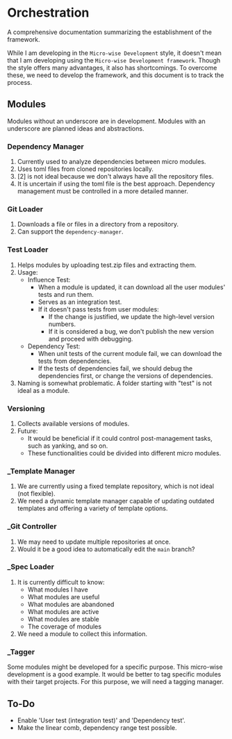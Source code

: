 # Orchestration

A comprehensive documentation summarizing the establishment of the framework.

While I am developing in the `Micro-wise Development` style, it doesn't mean that I am developing using the `Micro-wise Development framework`. Though the style offers many advantages, it also has shortcomings. To overcome these, we need to develop the framework, and this document is to track the process.

## Modules

Modules without an underscore are in development.
Modules with an underscore are planned ideas and abstractions.

### Dependency Manager

1. Currently used to analyze dependencies between micro modules.
2. Uses toml files from cloned repositories locally.
3. [2] is not ideal because we don't always have all the repository files.
4. It is uncertain if using the toml file is the best approach. Dependency management must be controlled in a more detailed manner.

### Git Loader

1. Downloads a file or files in a directory from a repository.
2. Can support the `dependency-manager`.

### Test Loader

1. Helps modules by uploading test.zip files and extracting them.
2. Usage:
    - Influence Test:
        - When a module is updated, it can download all the user modules' tests and run them.
        - Serves as an integration test.
        - If it doesn't pass tests from user modules:
            - If the change is justified, we update the high-level version numbers.
            - If it is considered a bug, we don't publish the new version and proceed with debugging.
    - Dependency Test:
        - When unit tests of the current module fail, we can download the tests from dependencies.
        - If the tests of dependencies fail, we should debug the dependencies first, or change the versions of dependencies.
3. Naming is somewhat problematic. A folder starting with "test" is not ideal as a module.

### Versioning

1. Collects available versions of modules.
2. Future:
    - It would be beneficial if it could control post-management tasks, such as yanking, and so on.
    - These functionalities could be divided into different micro modules.

### _Template Manager

1. We are currently using a fixed template repository, which is not ideal (not flexible).
2. We need a dynamic template manager capable of updating outdated templates and offering a variety of template options.

### _Git Controller

1. We may need to update multiple repositories at once.
2. Would it be a good idea to automatically edit the `main` branch?

### _Spec Loader

1. It is currently difficult to know:
    - What modules I have
    - What modules are useful
    - What modules are abandoned
    - What modules are active
    - What modules are stable
    - The coverage of modules
2. We need a module to collect this information.

### _Tagger

Some modules might be developed for a specific purpose. This micro-wise development is a good example. It would be better to tag specific modules with their target projects. For this purpose, we will need a tagging manager.

## To-Do

- Enable 'User test (integration test)' and 'Dependency test'.
- Make the linear comb, dependency range test possible.

